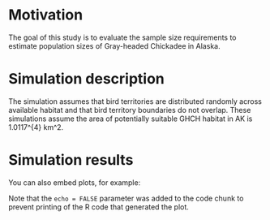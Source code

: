 # Motivation

The goal of this study is to evaluate the sample size requirements to
estimate population sizes of Gray-headed Chickadee in Alaska.

# Simulation description

The simulation assumes that bird territories are distributed randomly
across available habitat and that bird territory boundaries do not
overlap. These simulations assume the area of potentially suitable GHCH
habitat in AK is 1.0117^{4} km^2.

# Simulation results

You can also embed plots, for example:

Note that the `echo = FALSE` parameter was added to the code chunk to
prevent printing of the R code that generated the plot.
